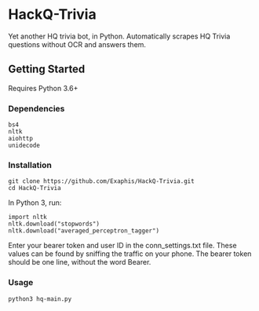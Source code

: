 # HackQ-Trivia
Yet another HQ trivia bot, in Python. Automatically scrapes HQ Trivia questions without OCR and answers them.

## Getting Started
Requires Python 3.6+
### Dependencies
```
bs4
nltk
aiohttp
unidecode
```
### Installation
```
git clone https://github.com/Exaphis/HackQ-Trivia.git
cd HackQ-Trivia
```
In Python 3, run:
```
import nltk
nltk.download("stopwords")
nltk.download("averaged_perceptron_tagger")
```
Enter your bearer token and user ID in the conn_settings.txt file. These values can be found by sniffing the traffic on your phone. The bearer token should be one line, without the word Bearer.

### Usage
```
python3 hq-main.py
```
